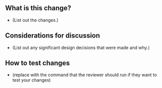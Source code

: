 ## What is this change?
- (List out the changes.)

## Considerations for discussion
- (List out any significant design decisions that were made and why.)

## How to test changes
- (replace with the command that the reviewer should run if they want to test your changes)
